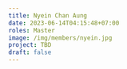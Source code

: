 ```yaml
---
title: Nyein Chan Aung
date: 2023-06-14T04:15:48+07:00
roles: Master
image: /img/members/nyein.jpg
project: TBD
draft: false
---
```


